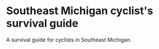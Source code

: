 # Southeast Michigan cyclist's survival guide

A survival guide for cyclists in Southeast Michigan.
